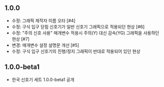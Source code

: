 1.0.0
-----
 * 수정: 그래픽 제작자 이름 오타 [#4]
 * 수정: 구식 입구 닫힘 신호기가 일반 신호기 그래픽으로 적용되던 현상 [#6]
 * 수정: "주의 신호 사용" 매개변수 적용시 주의(Y) 대신 감속(YG) 그래픽을 사용하던 현상 [#7]
 * 변경: 매개변수 설정 설명문 개선 [#5]
 * 수정: 구식 입구 신호기의 진행/정지 그래픽이 반대로 적용되어 있던 현상

1.0.0-beta1
-----
 * 한국 신호기 세트 1.0.0-beta1 공개